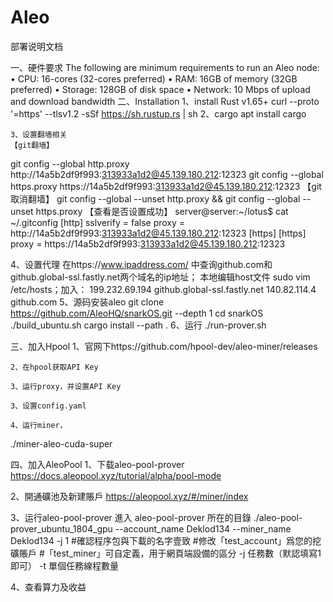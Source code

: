 # Aleo
部署说明文档

一、硬件要求
The following are minimum requirements to run an Aleo node:
•	CPU: 16-cores (32-cores preferred)
•	RAM: 16GB of memory (32GB preferred)
•	Storage: 128GB of disk space
•	Network: 10 Mbps of upload and download bandwidth
二、Installation
	1、install Rust v1.65+
        curl --proto '=https' --tlsv1.2 -sSf https://sh.rustup.rs | sh
	2、cargo
		apt install cargo

	3、设置翻墙相关
	【git翻墙】
git config --global http.proxy http://14a5b2df9f993:313933a1d2@45.139.180.212:12323 
git config --global https.proxy https://14a5b2df9f993:313933a1d2@45.139.180.212:12323
【git取消翻墙】
git config --global --unset http.proxy && git config --global --unset https.proxy
【查看是否设置成功】
server@server:~/lotus$ cat ~/.gitconfig
[http]
        sslverify = false
        proxy = http://14a5b2df9f993:313933a1d2@45.139.180.212:12323
[https]
[https]
        proxy = https://14a5b2df9f993:313933a1d2@45.139.180.212:12323

4、设置代理
在https://www.ipaddress.com/ 中查询github.com和github.global-ssl.fastly.net两个域名的ip地址；
本地编辑host文件 sudo vim /etc/hosts；加入：
199.232.69.194 github.global-ssl.fastly.net
140.82.114.4 github.com
	5、源码安装aleo
		git clone https://github.com/AleoHQ/snarkOS.git --depth 1
cd snarkOS
./build_ubuntu.sh
cargo install --path .
	6、运行 ./run-prover.sh
 
三、加入Hpool
	1、官网下https://github.com/hpool-dev/aleo-miner/releases
	 
	2、在hpool获取API Key
		 
	3、运行proxy，并设置API Key
	 
	3、设置config.yaml
	 
	4、运行miner，
./miner-aleo-cuda-super
	 
四、加入AleoPool
	1、下载aleo-pool-prover
https://docs.aleopool.xyz/tutorial/alpha/pool-mode
	
2、開通礦池及新建賬戶
https://aleopool.xyz/#/miner/index
	 
3、运行aleo-pool-prover
進入 aleo-pool-prover 所在的目錄
./aleo-pool-prover_ubuntu_1804_gpu --account_name Deklod134 --miner_name Deklod134 -j 1
#確認程序包與下載的名字壹致
#修改「test_account」爲您的挖礦賬戶
#「test_miner」可自定義，用于網頁端設備的區分
-j 任務數（默認填寫1即可） -t 單個任務線程數量

4、查看算力及收益
 
